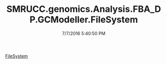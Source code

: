 ﻿---
title: SMRUCC.genomics.Analysis.FBA_DP.GCModeller.FileSystem
date: 7/7/2016 5:40:50 PM
---

[FileSystem](T-SMRUCC.genomics.Analysis.FBA_DP.GCModeller.FileSystem.FileSystem.html)
